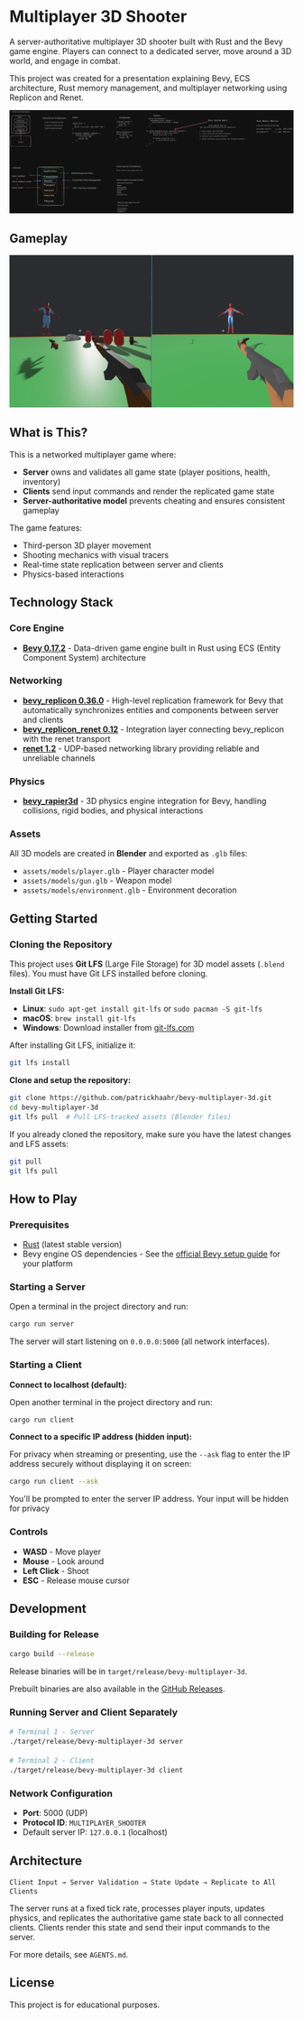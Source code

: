 # Multiplayer 3D Shooter

A server-authoritative multiplayer 3D shooter built with Rust and the Bevy game engine. Players can connect to a dedicated server, move around a 3D world, and engage in combat.

This project was created for a presentation explaining Bevy, ECS architecture, Rust memory management, and multiplayer networking using Replicon and Renet.

![Architecture Overview](assets/media/presentation.png)

## Gameplay

![Gameplay Screenshot](assets/media/screenshot.png)

## What is This?

This is a networked multiplayer game where:
- **Server** owns and validates all game state (player positions, health, inventory)
- **Clients** send input commands and render the replicated game state
- **Server-authoritative model** prevents cheating and ensures consistent gameplay

The game features:
- Third-person 3D player movement
- Shooting mechanics with visual tracers
- Real-time state replication between server and clients
- Physics-based interactions

## Technology Stack

### Core Engine
- **[Bevy 0.17.2](https://bevyengine.org/)** - Data-driven game engine built in Rust using ECS (Entity Component System) architecture

### Networking
- **[bevy_replicon 0.36.0](https://docs.rs/bevy_replicon/)** - High-level replication framework for Bevy that automatically synchronizes entities and components between server and clients
- **[bevy_replicon_renet 0.12](https://docs.rs/bevy_replicon_renet/)** - Integration layer connecting bevy_replicon with the renet transport
- **[renet 1.2](https://docs.rs/renet/)** - UDP-based networking library providing reliable and unreliable channels

### Physics
- **[bevy_rapier3d](https://github.com/dimforge/bevy_rapier)** - 3D physics engine integration for Bevy, handling collisions, rigid bodies, and physical interactions

### Assets
All 3D models are created in **Blender** and exported as `.glb` files:
- `assets/models/player.glb` - Player character model
- `assets/models/gun.glb` - Weapon model
- `assets/models/environment.glb` - Environment decoration

## Getting Started

### Cloning the Repository

This project uses **Git LFS** (Large File Storage) for 3D model assets (`.blend` files). You must have Git LFS installed before cloning.

**Install Git LFS:**
- **Linux**: `sudo apt-get install git-lfs` or `sudo pacman -S git-lfs`
- **macOS**: `brew install git-lfs`
- **Windows**: Download installer from [git-lfs.com](https://git-lfs.com/)

After installing Git LFS, initialize it:
```bash
git lfs install
```

**Clone and setup the repository:**
```bash
git clone https://github.com/patrickhaahr/bevy-multiplayer-3d.git
cd bevy-multiplayer-3d
git lfs pull  # Pull LFS-tracked assets (Blender files)
```

If you already cloned the repository, make sure you have the latest changes and LFS assets:
```bash
git pull
git lfs pull
```

## How to Play

### Prerequisites
- [Rust](https://www.rust-lang.org/tools/install) (latest stable version)
- Bevy engine OS dependencies - See the [official Bevy setup guide](https://bevy.org/learn/quick-start/getting-started/setup/#installing-os-dependencies) for your platform

### Starting a Server

Open a terminal in the project directory and run:
```bash
cargo run server
```

The server will start listening on `0.0.0.0:5000` (all network interfaces).

### Starting a Client

**Connect to localhost (default):**

Open another terminal in the project directory and run:
```bash
cargo run client
```

**Connect to a specific IP address (hidden input):**

For privacy when streaming or presenting, use the `--ask` flag to enter the IP address securely without displaying it on screen:
```bash
cargo run client --ask
```

You'll be prompted to enter the server IP address. Your input will be hidden for privacy

### Controls
- **WASD** - Move player
- **Mouse** - Look around
- **Left Click** - Shoot
- **ESC** - Release mouse cursor

## Development

### Building for Release
```bash
cargo build --release
```

Release binaries will be in `target/release/bevy-multiplayer-3d`.

Prebuilt binaries are also available in the [GitHub Releases](https://github.com/patrickhaahr/bevy-multiplayer-3d/releases).

### Running Server and Client Separately
```bash
# Terminal 1 - Server
./target/release/bevy-multiplayer-3d server

# Terminal 2 - Client
./target/release/bevy-multiplayer-3d client
```

### Network Configuration
- **Port**: 5000 (UDP)
- **Protocol ID**: `MULTIPLAYER_SHOOTER`
- Default server IP: `127.0.0.1` (localhost)

## Architecture

```
Client Input → Server Validation → State Update → Replicate to All Clients
```

The server runs at a fixed tick rate, processes player inputs, updates physics, and replicates the authoritative game state back to all connected clients. Clients render this state and send their input commands to the server.

For more details, see `AGENTS.md`.

## License

This project is for educational purposes.
